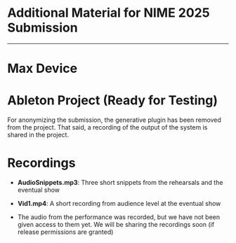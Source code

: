 # Additional Material for NIME 2025 Submission

----

# Max Device

# Ableton Project (Ready for Testing)

For anonymizing the submission, the generative plugin has been removed from the project. That said, a recording of the output of the system is shared in the project. 

# Recordings

- **AudioSnippets.mp3**: Three short snippets from the rehearsals and the eventual show
- **Vid1.mp4**: A short recording from audience level at the eventual show

- The audio from the performance was recorded, but we have not been given access to them yet. We will be sharing the recordings soon (if release permissions are granted)

